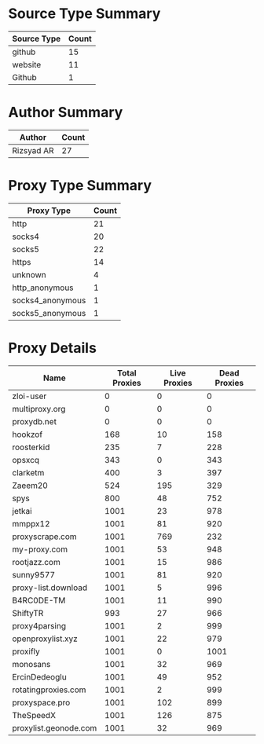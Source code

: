 # Source Type Summary

| Source Type | Count |
|-------------|-------|
| github | 15 |
| website | 11 |
| Github | 1 |


# Author Summary

| Author | Count |
|--------|-------|
| Rizsyad AR | 27 |


# Proxy Type Summary

| Proxy Type | Count |
|------------|-------|
| http | 21 |
| socks4 | 20 |
| socks5 | 22 |
| https | 14 |
| unknown | 4 |
| http_anonymous | 1 |
| socks4_anonymous | 1 |
| socks5_anonymous | 1 |


# Proxy Details

| Name | Total Proxies | Live Proxies | Dead Proxies |
|------|---------------|--------------|---------------|
| zloi-user | 0 | 0 | 0 |
| multiproxy.org | 0 | 0 | 0 |
| proxydb.net | 0 | 0 | 0 |
| hookzof | 168 | 10 | 158 |
| roosterkid | 235 | 7 | 228 |
| opsxcq | 343 | 0 | 343 |
| clarketm | 400 | 3 | 397 |
| Zaeem20 | 524 | 195 | 329 |
| spys | 800 | 48 | 752 |
| jetkai | 1001 | 23 | 978 |
| mmppx12 | 1001 | 81 | 920 |
| proxyscrape.com | 1001 | 769 | 232 |
| my-proxy.com | 1001 | 53 | 948 |
| rootjazz.com | 1001 | 15 | 986 |
| sunny9577 | 1001 | 81 | 920 |
| proxy-list.download | 1001 | 5 | 996 |
| B4RC0DE-TM | 1001 | 11 | 990 |
| ShiftyTR | 993 | 27 | 966 |
| proxy4parsing | 1001 | 2 | 999 |
| openproxylist.xyz | 1001 | 22 | 979 |
| proxifly | 1001 | 0 | 1001 |
| monosans | 1001 | 32 | 969 |
| ErcinDedeoglu | 1001 | 49 | 952 |
| rotatingproxies.com | 1001 | 2 | 999 |
| proxyspace.pro | 1001 | 102 | 899 |
| TheSpeedX | 1001 | 126 | 875 |
| proxylist.geonode.com | 1001 | 32 | 969 |
